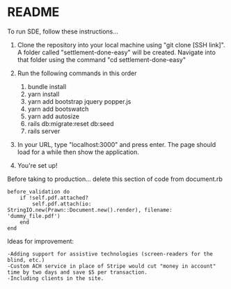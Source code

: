 # README

To run SDE, follow these instructions...

1. Clone the repository into your local machine using "git clone [SSH link]". A folder called "settlement-done-easy" will be created. Navigate into that folder using the command "cd settlement-done-easy"

2. Run the following commands in this order
    1) bundle install
    2) yarn install
    3) yarn add bootstrap jquery popper.js
    4) yarn add bootswatch
    5) yarn add autosize
    6) rails db:migrate:reset db:seed
    7) rails server

3. In your URL, type "localhost:3000" and press enter. The page should load for a while then show the application.

4. You're set up!

Before taking to production...
delete this section of code from document.rb 
```
before_validation do
    if !self.pdf.attached?
        self.pdf.attach(io: StringIO.new(Prawn::Document.new().render), filename: 'dummy_file.pdf')
    end 
end
```

Ideas for improvement:
```
-Adding support for assistive technologies (screen-readers for the blind, etc.)
-Custom ACH service in place of Stripe would cut "money in account" time by two days and save $5 per transaction.
-Including clients in the site.
```
